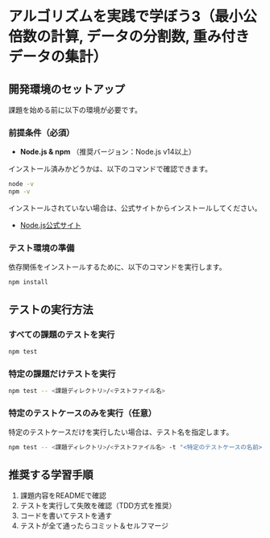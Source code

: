 # アルゴリズムを実践で学ぼう3（最小公倍数の計算, データの分割数, 重み付きデータの集計）

## 開発環境のセットアップ

課題を始める前に以下の環境が必要です。

### 前提条件（必須）

- **Node.js & npm** （推奨バージョン：Node.js v14以上）

インストール済みかどうかは、以下のコマンドで確認できます。

```bash
node -v
npm -v
```

インストールされていない場合は、公式サイトからインストールしてください。

- [Node.js公式サイト](https://nodejs.org/ja/)

### テスト環境の準備

依存関係をインストールするために、以下のコマンドを実行します。

```bash
npm install
```

## テストの実行方法

### すべての課題のテストを実行

```bash
npm test
```

### 特定の課題だけテストを実行

```bash
npm test -- <課題ディレクトリ>/<テストファイル名>
```

### 特定のテストケースのみを実行（任意）

特定のテストケースだけを実行したい場合は、テスト名を指定します。

```bash
npm test -- <課題ディレクトリ>/<テストファイル名> -t "<特定のテストケースの名前>"
```

## 推奨する学習手順

1. 課題内容をREADMEで確認
2. テストを実行して失敗を確認（TDD方式を推奨）
3. コードを書いてテストを通す
4. テストが全て通ったらコミット＆セルフマージ
